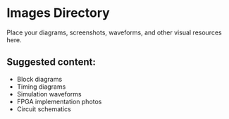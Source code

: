 # Images Directory

Place your diagrams, screenshots, waveforms, and other visual resources here.

## Suggested content:
- Block diagrams
- Timing diagrams
- Simulation waveforms
- FPGA implementation photos
- Circuit schematics